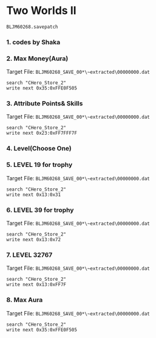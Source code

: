 #  Two Worlds II 

`BLJM60268.savepatch`

### 1. codes by Shaka
### 2. Max Money(Aura)

Target File: `BLJM60268_SAVE_00*\~extracted\00000000.dat`

```
search "CHero_Store_2"
write next 0x35:0xFFE0F505
```

### 3. Attribute Points& Skills

Target File: `BLJM60268_SAVE_00*\~extracted\00000000.dat`

```
search "CHero_Store_2"
write next 0x23:0xFF7FFF7F
```

### 4. Level(Choose One)
### 5. LEVEL 19 for trophy

Target File: `BLJM60268_SAVE_00*\~extracted\00000000.dat`

```
search "CHero_Store_2"
write next 0x13:0x31
```

### 6. LEVEL 39 for trophy

Target File: `BLJM60268_SAVE_00*\~extracted\00000000.dat`

```
search "CHero_Store_2"
write next 0x13:0x72
```

### 7. LEVEL 32767

Target File: `BLJM60268_SAVE_00*\~extracted\00000000.dat`

```
search "CHero_Store_2"
write next 0x13:0xFF7F
```

### 8. Max Aura

Target File: `BLJM60268_SAVE_00*\~extracted\00000000.dat`

```
search "CHero_Store_2"
write next 0x35:0xFFE0F505
```

